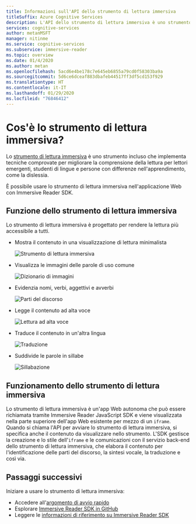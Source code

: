 ```yaml
---
title: Informazioni sull'API dello strumento di lettura immersiva
titleSuffix: Azure Cognitive Services
description: L'API dello strumento di lettura immersiva è uno strumento che può essere usato per gestire le persone con differenze di apprendimento o per aiutare nuovi lettori e studenti di lingue.
services: cognitive-services
author: metanMSFT
manager: nitinme
ms.service: cognitive-services
ms.subservice: immersive-reader
ms.topic: overview
ms.date: 01/4/2020
ms.author: metan
ms.openlocfilehash: 5acd6e4be178c7e645eb6855a79cd0f58303ba9a
ms.sourcegitcommit: 5d6ce6dceaf883dbafeb44517ff3df5cd153f929
ms.translationtype: HT
ms.contentlocale: it-IT
ms.lasthandoff: 01/29/2020
ms.locfileid: "76846412"
---
```

# <a name="what-is-immersive-reader"></a>Cos'è lo strumento di lettura immersiva?

Lo [strumento di lettura immersiva](https://www.onenote.com/learningtools) è uno strumento incluso che implementa tecniche comprovate per migliorare la comprensione della lettura per lettori emergenti, studenti di lingue e persone con differenze nell'apprendimento, come la dislessia.

È possibile usare lo strumento di lettura immersiva nell'applicazione Web con Immersive Reader SDK.

## <a name="what-does-immersive-reader-do"></a>Funzione dello strumento di lettura immersiva

Lo strumento di lettura immersiva è progettato per rendere la lettura più accessibile a tutti.

* Mostra il contenuto in una visualizzazione di lettura minimalista

  ![Strumento di lettura immersiva](./media/immersive-reader.png)

* Visualizza le immagini delle parole di uso comune

  ![Dizionario di immagini](./media/picture-dictionary.png)

* Evidenzia nomi, verbi, aggettivi e avverbi

  ![Parti del discorso](./media/parts-of-speech.png)

* Legge il contenuto ad alta voce

  ![Lettura ad alta voce](./media/read-aloud.png)

* Traduce il contenuto in un'altra lingua

  ![Traduzione](./media/translation.png)

* Suddivide le parole in sillabe

  ![Sillabazione](./media/syllabification.png)

## <a name="how-does-immersive-reader-work"></a>Funzionamento dello strumento di lettura immersiva

Lo strumento di lettura immersiva è un'app Web autonoma che può essere richiamata tramite Immersive Reader JavaScript SDK e viene visualizzata nella parte superiore dell'app Web esistente per mezzo di un `iframe`. Quando si chiama l'API per avviare lo strumento di lettura immersiva, si specifica anche il contenuto da visualizzare nello strumento. L'SDK gestisce la creazione e lo stile dell'`iframe` e le comunicazioni con il servizio back-end dello strumento di lettura immersiva, che elabora il contenuto per l'identificazione delle parti del discorso, la sintesi vocale, la traduzione e così via.

## <a name="next-steps"></a>Passaggi successivi

Iniziare a usare lo strumento di lettura immersiva:

* Accedere all'[argomento di avvio rapido](./quickstart.md)
* Esplorare [Immersive Reader SDK in GitHub](https://github.com/microsoft/immersive-reader-sdk)
* Leggere le [informazioni di riferimento su Immersive Reader SDK](./reference.md)